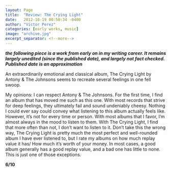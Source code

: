 ```yaml
---
layout: Page
title:  "Review: The Crying Light"
date:   2012-10-19 00:50:34 -0400
author: "Victor Perez"
categories: [early works, music]
image: "archive.jpg"
excerpt_separator: <!--more-->
---
```


**_the following piece is a work from early on in my writing career. It remains largely unedited (since the published date), and largely not fact checked. Published date is an approximation_**

An extraordinarily emotional and classical album, The Crying Light by Antony & The Johnsons seems to recreate several feelings in one fell swoop.
<!--more-->
My opinions:
I can respect  Antony & The Johnsons. For the first time, I find an album that has moved me such as this one. With most records that strive for deep feelings, they ultimately fail and sound undeniably cheesy. Nothing I could ever say could convey what listening to this album actually feels like. However, it’s not for every time or person. With most albums that I favor, I’m almost always in the mood to listen to them. With The Crying Light, I find that more often than not, I don’t want to listen to it. Don’t take this the wrong way, The Crying Light is pretty much the most perfect and well-rounded album I have ever listened to, but I rate my albums on how much replay value it has/ How much it’s worth of your money. In most cases, a good album generally has a good replay value, and a bad one has little to none. This is just one of those exceptions.

**6/10**
